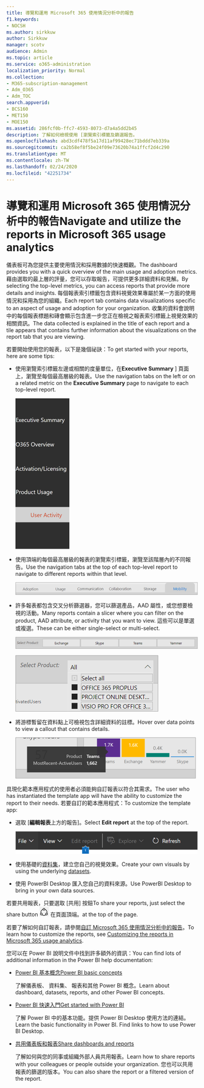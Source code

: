 ```yaml
---
title: 導覽和運用 Microsoft 365 使用情況分析中的報告
f1.keywords:
- NOCSH
ms.author: sirkkuw
author: Sirkkuw
manager: scotv
audience: Admin
ms.topic: article
ms.service: o365-administration
localization_priority: Normal
ms.collection:
- M365-subscription-management
- Adm_O365
- Adm_TOC
search.appverid:
- BCS160
- MET150
- MOE150
ms.assetid: 286fcf0b-ffc7-4593-8073-d7a4a5dd2b45
description: 了解如何檢視使用 [瀏覽索引標籤及篩選報告。
ms.openlocfilehash: abd3cdf478f5a17d11af99428ec71bddd7eb339a
ms.sourcegitcommit: ca2b58ef8f5be24f09e73620b74a1ffcf2d4c290
ms.translationtype: MT
ms.contentlocale: zh-TW
ms.lasthandoff: 02/24/2020
ms.locfileid: "42251734"
---
```

# <a name="navigate-and-utilize-the-reports-in-microsoft-365-usage-analytics"></a><span data-ttu-id="1efb8-103">導覽和運用 Microsoft 365 使用情況分析中的報告</span><span class="sxs-lookup"><span data-stu-id="1efb8-103">Navigate and utilize the reports in Microsoft 365 usage analytics</span></span>

<span data-ttu-id="1efb8-104">儀表板可為您提供主要使用情況和採用數據的快速概觀。</span><span class="sxs-lookup"><span data-stu-id="1efb8-104">The dashboard provides you with a quick overview of the main usage and adoption metrics.</span></span> <span data-ttu-id="1efb8-105">藉由選取的最上層的評量，您可以存取報告，可提供更多詳細資料和見解。</span><span class="sxs-lookup"><span data-stu-id="1efb8-105">By selecting the top-level metrics, you can access reports that provide more details and insights.</span></span> <span data-ttu-id="1efb8-106">每個報表索引標籤包含資料視覺效果專屬於某一方面的使用情況和採用為您的組織。</span><span class="sxs-lookup"><span data-stu-id="1efb8-106">Each report tab contains data visualizations specific to an aspect of usage and adoption for your organization.</span></span> <span data-ttu-id="1efb8-107">收集的資料會說明中的每個報表標題和磚會顯示包含進一步您正在檢視之報表索引標籤上視覺效果的相關資訊。</span><span class="sxs-lookup"><span data-stu-id="1efb8-107">The data collected is explained in the title of each report and a tile appears that contains further information about the visualizations on the report tab that you are viewing.</span></span>

<span data-ttu-id="1efb8-108">若要開始使用您的報表，以下是幾個祕訣：</span><span class="sxs-lookup"><span data-stu-id="1efb8-108">To get started with your reports, here are some tips:</span></span>

- <span data-ttu-id="1efb8-109">使用瀏覽索引標籤左邊或相關的度量單位，在**Executive Summary** ] 頁面上，瀏覽至每個最高層級的報表。</span><span class="sxs-lookup"><span data-stu-id="1efb8-109">Use the navigation tabs on the left or on a related metric on the **Executive Summary** page to navigate to each top-level report.</span></span>

    ![顯示在左側瀏覽索引標籤](../media/navigate-usage-analytics1.png)

- <span data-ttu-id="1efb8-111">使用頂端的每個最高層級的報表的瀏覽索引標籤，瀏覽至該階層內的不同報告。</span><span class="sxs-lookup"><span data-stu-id="1efb8-111">Use the navigation tabs at the top of each top-level report to navigate to different reports within that level.</span></span>

    ![顯示在每個報告的頂端瀏覽索引標籤](../media/navigate-usage-analytics2.png)

- <span data-ttu-id="1efb8-113">許多報表都包含交叉分析篩選器，您可以篩選產品，AAD 屬性，或您想要檢視的活動。</span><span class="sxs-lookup"><span data-stu-id="1efb8-113">Many reports contain a slicer where you can filter on the product, AAD attribute, or activity that you want to view.</span></span> <span data-ttu-id="1efb8-114">這些可以是單選或複選。</span><span class="sxs-lookup"><span data-stu-id="1efb8-114">These can be either single-select or multi-select.</span></span>

    ![顯示交叉分析篩選器](../media/navigate-usage-analytics3.png)

    ![顯示交叉分析篩選器](../media/navigate-usage-analytics4.png)


- <span data-ttu-id="1efb8-117">將游標暫留在資料點上可檢視包含詳細資料的註標。</span><span class="sxs-lookup"><span data-stu-id="1efb8-117">Hover over data points to view a callout that contains details.</span></span>

    ![顯示範例將游標暫留](../media/navigate-usage-analytics6.png)

<span data-ttu-id="1efb8-119">具現化範本應用程式的使用者必須能夠自訂報表以符合其需求。</span><span class="sxs-lookup"><span data-stu-id="1efb8-119">The user who has instantiated the template app will have the ability to customize the report to their needs.</span></span> <span data-ttu-id="1efb8-120">若要自訂的範本應用程式：</span><span class="sxs-lookup"><span data-stu-id="1efb8-120">To customize the template app:</span></span>

- <span data-ttu-id="1efb8-121">選取 [**編輯報表**上方的報告]。</span><span class="sxs-lookup"><span data-stu-id="1efb8-121">Select **Edit report** at the top of the report.</span></span>

    ![顯示編輯報表](../media/navigate-usage-analytics7.png)


- <span data-ttu-id="1efb8-123">使用基礎的[資料集](usage-analytics-data-model.md)，建立您自己的視覺效果。</span><span class="sxs-lookup"><span data-stu-id="1efb8-123">Create your own visuals by using the underlying [datasets](usage-analytics-data-model.md).</span></span>

- <span data-ttu-id="1efb8-124">使用 PowerBI Desktop 匯入您自己的資料來源。</span><span class="sxs-lookup"><span data-stu-id="1efb8-124">Use PowerBI Desktop to bring in your own data sources.</span></span>

<span data-ttu-id="1efb8-125">若要共用報表，只要選取 [共用] 按鈕</span><span class="sxs-lookup"><span data-stu-id="1efb8-125">To share your reports, just select the share button</span></span> ![Power BI Share icon](../media/dbb0569d-2013-4f9d-ab9d-d01b09631b92.png) <span data-ttu-id="1efb8-127">在頁面頂端。</span><span class="sxs-lookup"><span data-stu-id="1efb8-127">at the top of the page.</span></span>

<span data-ttu-id="1efb8-128">若要了解如何自訂報表，請參閱[自訂 Microsoft 365 使用情況分析中的報告](customize-reports.md)。</span><span class="sxs-lookup"><span data-stu-id="1efb8-128">To learn how to customize the reports, see [Customizing the reports in Microsoft 365 usage analytics](customize-reports.md).</span></span>

<span data-ttu-id="1efb8-129">您可以在 Power BI 說明文件中找到許多額外的資訊：</span><span class="sxs-lookup"><span data-stu-id="1efb8-129">You can find lots of additional information in the Power BI help documentation:</span></span>

- [<span data-ttu-id="1efb8-130">Power BI 基本概念</span><span class="sxs-lookup"><span data-stu-id="1efb8-130">Power BI basic concepts</span></span>](https://docs.microsoft.com/power-bi/service-basic-concepts)

    <span data-ttu-id="1efb8-131">了解儀表板、 資料集、 報表和其他 Power BI 概念。</span><span class="sxs-lookup"><span data-stu-id="1efb8-131">Learn about dashboard, datasets, reports, and other Power BI concepts.</span></span>

- [<span data-ttu-id="1efb8-132">Power BI 快速入門</span><span class="sxs-lookup"><span data-stu-id="1efb8-132">Get started with Power BI</span></span>](https://docs.microsoft.com/power-bi/service-get-started?wt.mc_id=O365_Reports_PBI_contentpack)

    <span data-ttu-id="1efb8-p104">了解 Power BI 中的基本功能。提供 Power BI Desktop 使用方法的連結。</span><span class="sxs-lookup"><span data-stu-id="1efb8-p104">Learn the basic functionality in Power BI. Find links to how to use Power BI Desktop.</span></span>

- [<span data-ttu-id="1efb8-135">共用儀表板和報表</span><span class="sxs-lookup"><span data-stu-id="1efb8-135">Share dashboards and reports</span></span>](https://docs.microsoft.com/power-bi/service-share-dashboards)

    <span data-ttu-id="1efb8-136">了解如何與您的同事或組織外部人員共用報表。</span><span class="sxs-lookup"><span data-stu-id="1efb8-136">Learn how to share reports with your colleagues or people outside your organization.</span></span> <span data-ttu-id="1efb8-137">您也可以共用報表的篩選的版本。</span><span class="sxs-lookup"><span data-stu-id="1efb8-137">You can also share the report or a filtered version of the report.</span></span>
